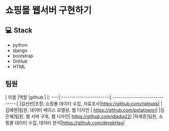 # 쇼핑몰 웹서버 구현하기

## 💻 Stack
* python 
* django
* bootstrap
* GitHub
* HTML

## 팀원
| 이름  |역할                       |github                         |
|: ---:|:-----------------------:| ------------------------------:|
|김선빈|조장, 쇼핑몰 데이터 수집, 자료조사|https://github.com/rlatjsqls|
|김예원|팀원, 데이터 베이스 모델링, 웹 디자인 | https://github.com/potatowon|
|김은혜|팀원, 웹 서버 구축, 웹 디자인| https://github.com/diadia22|
|허재훈|팀원, 쇼핑몰 데이터 수집, 데이터 분석|https://github.com/derekHeo|

